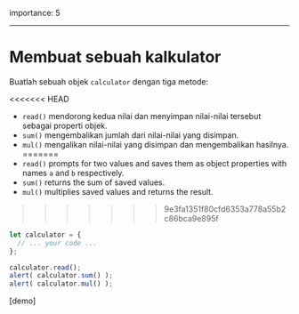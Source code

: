 importance: 5

---

# Membuat sebuah kalkulator

Buatlah sebuah objek `calculator` dengan tiga metode:

<<<<<<< HEAD
- `read()` mendorong kedua nilai dan menyimpan nilai-nilai tersebut sebagai properti objek.
- `sum()` mengembalikan jumlah dari nilai-nilai yang disimpan.
- `mul()` mengalikan nilai-nilai yang disimpan dan mengembalikan hasilnya.
=======
- `read()` prompts for two values and saves them as object properties with names `a` and `b` respectively.
- `sum()` returns the sum of saved values.
- `mul()` multiplies saved values and returns the result.
>>>>>>> 9e3fa1351f80cfd6353a778a55b2c86bca9e895f

```js
let calculator = {
  // ... your code ...
};

calculator.read();
alert( calculator.sum() );
alert( calculator.mul() );
```

[demo]
